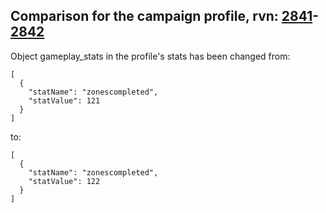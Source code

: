 ## Comparison for the campaign profile, rvn: [2841](https://github.com/PRO100KatYT/FortniteProfileRevisions/tree/main/profiles/campaign/2841%20campaign.json)-[2842](https://github.com/PRO100KatYT/FortniteProfileRevisions/tree/main/profiles/campaign/2842%20campaign.json)

Object gameplay_stats in the profile's stats has been changed from:

```
[
  {
    "statName": "zonescompleted",
    "statValue": 121
  }
]
```

to:

```
[
  {
    "statName": "zonescompleted",
    "statValue": 122
  }
]
```

<br><br>
